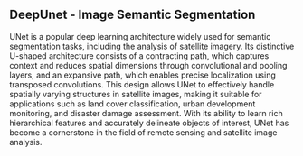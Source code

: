 ## DeepUnet - Image Semantic Segmentation
UNet is a popular deep learning architecture widely used for semantic segmentation tasks, including the analysis of satellite imagery. Its distinctive U-shaped architecture consists of a contracting path, which captures context and reduces spatial dimensions through convolutional and pooling layers, and an expansive path, which enables precise localization using transposed convolutions. This design allows UNet to effectively handle spatially varying structures in satellite images, making it suitable for applications such as land cover classification, urban development monitoring, and disaster damage assessment. With its ability to learn rich hierarchical features and accurately delineate objects of interest, UNet has become a cornerstone in the field of remote sensing and satellite image analysis.
